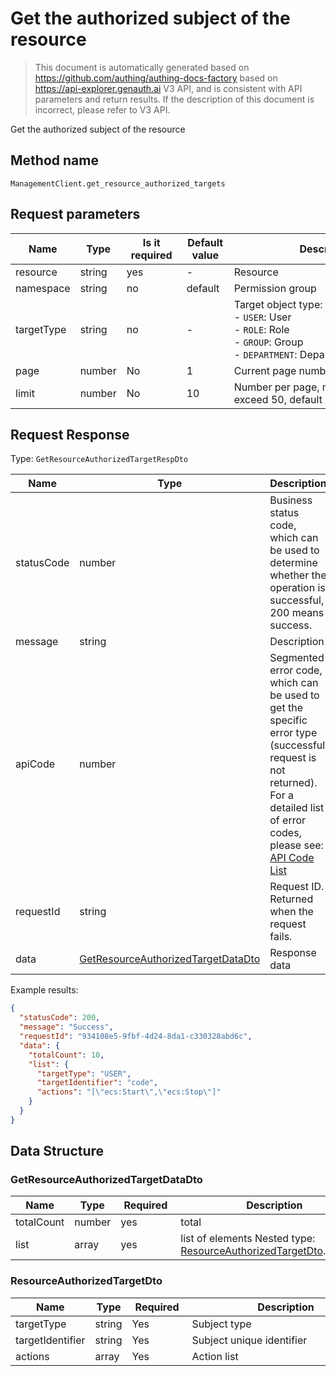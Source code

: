 # Get the authorized subject of the resource

<!--
Warning⚠️:
Do not modify this document directly,
https://github.com/Authing/authing-docs-factory
Use this project to generate
-->

<LastUpdated />

> This document is automatically generated based on https://github.com/authing/authing-docs-factory based on https://api-explorer.genauth.ai V3 API, and is consistent with API parameters and return results. If the description of this document is incorrect, please refer to V3 API.

Get the authorized subject of the resource

## Method name

`ManagementClient.get_resource_authorized_targets`

## Request parameters

| Name       | Type   | <div style="width:80px">Is it required</div> | <div style="width:60px">Default value</div> | <div style="width:300px">Description</div>                                                                    | <div style="width:200px">Sample value</div> |
| ---------- | ------ | -------------------------------------------- | ------------------------------------------- | ------------------------------------------------------------------------------------------------------------- | ------------------------------------------- |
| resource   | string | yes                                          | -                                           | Resource                                                                                                      | `ecs:1`                                     |
| namespace  | string | no                                           | default                                     | Permission group                                                                                              |                                             |
| targetType | string | no                                           | -                                           | Target object type:<br>- `USER`: User<br>- `ROLE`: Role<br>- `GROUP`: Group<br>- `DEPARTMENT`: Department<br> | `USER`                                      |
| page       | number | No                                           | 1                                           | Current page number, starting from 1                                                                          | `1`                                         |
| limit      | number | No                                           | 10                                          | Number per page, maximum cannot exceed 50, default is 10                                                      | `10`                                        |

## Request Response

Type: `GetResourceAuthorizedTargetRespDto`

| Name       | Type                                                                                 | Description                                                                                                                                                                                                                                                                                                                                         |
| ---------- | ------------------------------------------------------------------------------------ | --------------------------------------------------------------------------------------------------------------------------------------------------------------------------------------------------------------------------------------------------------------------------------------------------------------------------------------------------- |
| statusCode | number                                                                               | Business status code, which can be used to determine whether the operation is successful, 200 means success.                                                                                                                                                                                                                                        |
| message    | string                                                                               | Description                                                                                                                                                                                                                                                                                                                                         |
| apiCode    | number                                                                               | Segmented error code, which can be used to get the specific error type (successful request is not returned). For a detailed list of error codes, please see: [API Code List](https://api-explorer.genauth.ai/?tag=group/%E5%BC%80%E5%8F%91%E5%87%86%E5%A4%87#tag/%E5%BC%80%E5%8F%91%E5%87%86%E5%A4%87/%E9%94%99%E8%AF%AF%E5%A4%84%E7%90%86/apiCode) |
| requestId  | string                                                                               | Request ID. Returned when the request fails.                                                                                                                                                                                                                                                                                                        |
| data       | <a href="#GetResourceAuthorizedTargetDataDto">GetResourceAuthorizedTargetDataDto</a> | Response data                                                                                                                                                                                                                                                                                                                                       |

Example results:

```json
{
  "statusCode": 200,
  "message": "Success",
  "requestId": "934108e5-9fbf-4d24-8da1-c330328abd6c",
  "data": {
    "totalCount": 10,
    "list": {
      "targetType": "USER",
      "targetIdentifier": "code",
      "actions": "[\"ecs:Start\",\"ecs:Stop\"]"
    }
  }
}
```

## Data Structure

### <a id="GetResourceAuthorizedTargetDataDto"></a> GetResourceAuthorizedTargetDataDto

| Name       | Type   | <div style="width:80px">Required</div> | <div style="width:300px">Description</div>                                                            | <div style="width:200px">Sample value</div> |
| ---------- | ------ | -------------------------------------- | ----------------------------------------------------------------------------------------------------- | ------------------------------------------- |
| totalCount | number | yes                                    | total                                                                                                 | `10`                                        |
| list       | array  | yes                                    | list of elements Nested type: <a href="#ResourceAuthorizedTargetDto">ResourceAuthorizedTargetDto</a>. |                                             |

### <a id="ResourceAuthorizedTargetDto"></a> ResourceAuthorizedTargetDto

| Name             | Type   | <div style="width:80px">Required</div> | <div style="width:300px">Description</div> | <div style="width:200px">Sample value</div> |
| ---------------- | ------ | -------------------------------------- | ------------------------------------------ | ------------------------------------------- |
| targetType       | string | Yes                                    | Subject type                               | USER                                        |
| targetIdentifier | string | Yes                                    | Subject unique identifier                  | `code`                                      |
| actions          | array  | Yes                                    | Action list                                | `["ecs:Start","ecs:Stop"]`                  |
